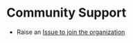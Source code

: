 # Community Support

-  Raise an [Issue to join the organization](https://github.com/Py-Contributors/support/issues/new?assignees=&labels=invite+me+to+the+organisation&template=invite.yaml&title=Please+invite+me+to+the+GitHub+Community+Organization)

